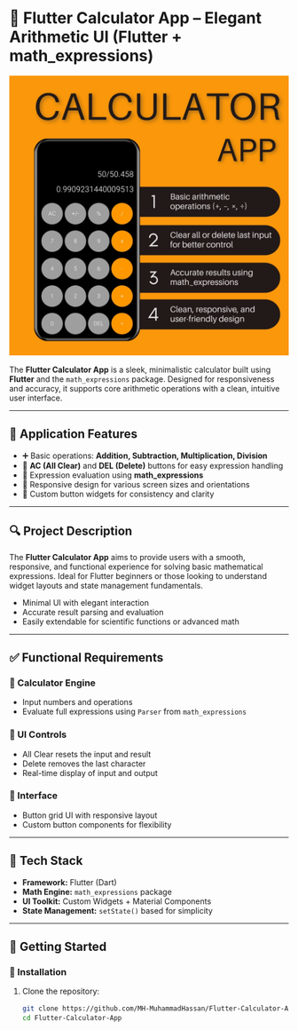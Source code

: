 # 🧮 Flutter Calculator App – Elegant Arithmetic UI (Flutter + math_expressions)

![Flutter Calculator Banner](fluttercalculatorbanner.jpg)

The **Flutter Calculator App** is a sleek, minimalistic calculator built using **Flutter** and the `math_expressions` package. Designed for responsiveness and accuracy, it supports core arithmetic operations with a clean, intuitive user interface.

---

## 📱 Application Features

- ➕ Basic operations: **Addition, Subtraction, Multiplication, Division**
- 🧹 **AC (All Clear)** and **DEL (Delete)** buttons for easy expression handling
- 🧠 Expression evaluation using **math_expressions**
- 📱 Responsive design for various screen sizes and orientations
- 🧩 Custom button widgets for consistency and clarity

---

## 🔍 Project Description

The **Flutter Calculator App** aims to provide users with a smooth, responsive, and functional experience for solving basic mathematical expressions. Ideal for Flutter beginners or those looking to understand widget layouts and state management fundamentals.

- Minimal UI with elegant interaction
- Accurate result parsing and evaluation
- Easily extendable for scientific functions or advanced math

---

## ✅ Functional Requirements

### 🔢 Calculator Engine
- Input numbers and operations
- Evaluate full expressions using `Parser` from `math_expressions`

### 🧼 UI Controls
- All Clear resets the input and result
- Delete removes the last character
- Real-time display of input and output

### 🎨 Interface
- Button grid UI with responsive layout
- Custom button components for flexibility

---

## 🧰 Tech Stack

- **Framework:** Flutter (Dart)
- **Math Engine:** `math_expressions` package
- **UI Toolkit:** Custom Widgets + Material Components
- **State Management:** `setState()` based for simplicity

---

## 🚀 Getting Started

### 🔧 Installation

1. Clone the repository:
   ```bash
   git clone https://github.com/MH-MuhammadHassan/Flutter-Calculator-App.git
   cd Flutter-Calculator-App
